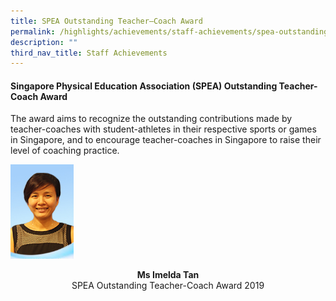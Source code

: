 ```yaml
---
title: SPEA Outstanding Teacher–Coach Award
permalink: /highlights/achievements/staff-achievements/spea-outstanding-teacher-coach-award/
description: ""
third_nav_title: Staff Achievements
---
```

<h4><strong>Singapore Physical Education Association (SPEA) Outstanding Teacher-Coach Award</strong></h4>
<p>The award aims to recognize the outstanding contributions made by teacher-coaches with student-athletes in their respective sports or games in Singapore, and to encourage teacher-coaches in Singapore to raise their level of coaching practice.&nbsp;</p>
<img style="width: 20%;" src="/images/spea.jpg" />
<p style="text-align: center;"><strong>Ms Imelda Tan<br /></strong>SPEA Outstanding Teacher-Coach Award 2019</p>